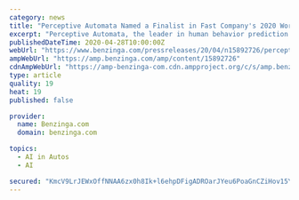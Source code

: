 ```yaml
---
category: news
title: "Perceptive Automata Named a Finalist in Fast Company's 2020 World Changing Ideas"
excerpt: "Perceptive Automata, the leader in human behavior prediction AI for machines, today announced that it has been named a finalist in"
publishedDateTime: 2020-04-28T10:00:00Z
webUrl: "https://www.benzinga.com/pressreleases/20/04/n15892726/perceptive-automata-named-a-finalist-in-fast-companys-2020-world-changing-ideas"
ampWebUrl: "https://amp.benzinga.com/amp/content/15892726"
cdnAmpWebUrl: "https://amp-benzinga-com.cdn.ampproject.org/c/s/amp.benzinga.com/amp/content/15892726"
type: article
quality: 19
heat: 19
published: false

provider:
  name: Benzinga.com
  domain: benzinga.com

topics:
  - AI in Autos
  - AI

secured: "KmcV9LrJEWxOffNNAA6zx0h8Ik+l6ehpDFigADROarJYeu6PoaGnCZiHov15YrTNguMjKKq+awW+cuBo6QcmQYvgdE/4xrt8dMSddgDH6dm93Ewyj77DdDgJcNSmage//eyvGfM6JILP1iCxc2VKZr7ZuMW1Gse2GO6yI8ATLuFf0aLA0TH29fqonBgkv9MyPQ01/9qNw/ZiytO5tTeLY9O5CJIM0qJdQSiOMtbnMsHMPI7S+sKGL1W6buJZ7aE6u/0zJjkCfeqfPhUC/bZiG0aOnv+3Qgt8hYT0B95aUgH/hAODnfqRqA21BoMXYhQn;bRLLRL08gWfXthTjy+SaCw=="
---
```


